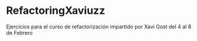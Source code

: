 RefactoringXaviuzz
==================

Ejercicios para el curso de refactorización impartido por Xavi Gost del 4 al 8 de Febrero
